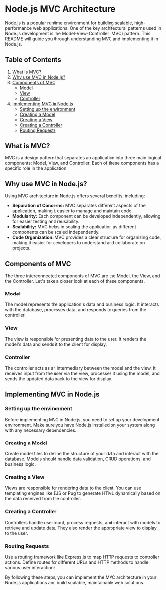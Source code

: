 # Node.js MVC Architecture

Node.js is a popular runtime environment for building scalable, high-performance web applications. One of the key architectural patterns used in Node.js development is the Model-View-Controller (MVC) pattern. This README will guide you through understanding MVC and implementing it in Node.js.

## Table of Contents
1. [What is MVC?](#what-is-mvc)
2. [Why use MVC in Node.js?](#why-use-mvc-in-nodejs)
3. [Components of MVC](#components-of-mvc)
    - [Model](#model)
    - [View](#view)
    - [Controller](#controller)
4. [Implementing MVC in Node.js](#implementing-mvc-in-nodejs)
    - [Setting up the environment](#setting-up-the-environment)
    - [Creating a Model](#creating-a-model)
    - [Creating a View](#creating-a-view)
    - [Creating a Controller](#creating-a-controller)
    - [Routing Requests](#routing-requests)

## What is MVC?

MVC is a design pattern that separates an application into three main logical components: Model, View, and Controller. Each of these components has a specific role in the application:

## Why use MVC in Node.js?

Using MVC architecture in Node.js offers several benefits, including:

- **Separation of Concerns:** MVC separates different aspects of the application, making it easier to manage and maintain code.
- **Modularity:** Each component can be developed independently, allowing for easier testing and reusability.
- **Scalability:** MVC helps in scaling the application as different components can be scaled independently.
- **Code Organization:** MVC provides a clear structure for organizing code, making it easier for developers to understand and collaborate on projects.

## Components of MVC

The three interconnected components of MVC are the Model, the View, and the Controller. Let's take a closer look at each of these components.

### Model

The model represents the application's data and business logic. It interacts with the database, processes data, and responds to queries from the controller.

### View

The view is responsible for presenting data to the user. It renders the model's data and sends it to the client for display.

### Controller

The controller acts as an intermediary between the model and the view. It receives input from the user via the view, processes it using the model, and sends the updated data back to the view for display.

## Implementing MVC in Node.js

### Setting up the environment

Before implementing MVC in Node.js, you need to set up your development environment. Make sure you have Node.js installed on your system along with any necessary dependencies.

### Creating a Model

Create model files to define the structure of your data and interact with the database. Models should handle data validation, CRUD operations, and business logic.

### Creating a View

Views are responsible for rendering data to the client. You can use templating engines like EJS or Pug to generate HTML dynamically based on the data received from the controller.

### Creating a Controller

Controllers handle user input, process requests, and interact with models to retrieve and update data. They also render the appropriate view to display to the user.

### Routing Requests

Use a routing framework like Express.js to map HTTP requests to controller actions. Define routes for different URLs and HTTP methods to handle various user interactions.

By following these steps, you can implement the MVC architecture in your Node.js applications and build scalable, maintainable web solutions.
